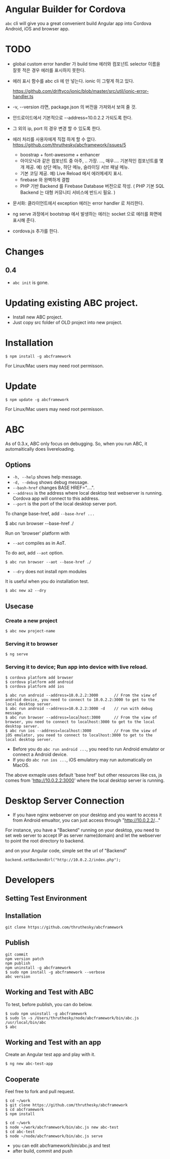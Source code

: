 # Angular Builder for Cordova

`abc` cli will give you a great convenient  build Angular app into Cordova Android, iOS and browser app.



# TODO


* global custom error handler 가 build time 에러와 컴포넌트 selector 이름을 잘못 적은 경우 에러를 표시하지 못한다.

* 에러 표시 함수를 abc cli 에 만 넣는다. ionic 이 그렇게 하고 있다.

    https://github.com/driftyco/ionic/blob/master/src/util/ionic-error-handler.ts

* -v, --version 라면, package.json 의 버전을 가져와서 보여 줄 것.

* 안드로이드에서 기본적으로 --address=10.0.2.2 가되도록 한다.

* 그 외의 ip, port 의 경우 변경 할 수 있도록 한다.

* 에러 처리를 사용자에게 직접 하게 할 수 없다.
    https://github.com/thruthesky/abcframework/issues/5

    * boostrap + font-awesome + enhancer
    * 아이오닉과 같은 컴포넌트 중 아주, .. 가장. ..., 매우.... 기본적인 컴포넌트를 몇개 제공. 예) 상단 메뉴, 하단 메뉴, 슬라이딩 서브 패널 메뉴.
    * 기본 코딩 제공. 예) Live Reload 에서 에러메세지 표시.
    * firebase 와 완벽하게 결합
    * PHP 기반 Backend 를 Firebase Database 버전으로 작성. ( PHP 기본 SQL Backend 는 대형 커뮤니티 서비스에 반드시 필요. )


* 문서화: 클라이언트에서 exception 에러는 error handler 로 처리한다.
* ng serve 과정에서 bootstrap 에서 발생하는 에러는 socket 으로 에러를 화면에 표시해 준다.
* cordova.js 추가를 한다.


# Changes


## 0.4


* `abc init` is gone.







# Updating existing ABC project.

* Install new ABC project.
* Just copy src folder of OLD project into new project.



# Installation

````
$ npm install -g abcframework
````
For Linux/Mac users may need root permisson.

# Update

````
$ npm update -g abcframework
````
For Linux/Mac users may need root permisson.




# ABC

As of 0.3.x, ABC only focus on debugging.
So, when you run ABC, it automaitically does livereloading.



## Options

* `-h, --help` shows help message.
* `-d, --debug` shows debug message.
* `--bash-href` changes BASE HREF="....".
* `--address` is the address where local desktop test webserver is running. Cordova app will connect to this address.
* `--port` is the port of the local desktop server port.


To change base-href, add `--base-href ...`

$ abc run browser --base-href ./

Run on 'browser' platform with <BASE HREF='./'>



* `--aot` compiles as in AoT.

To do aot, add `--aot` option.

````
$ abc run browser --aot --base-href ./
````

* `--dry` does not install npm modules

It is useful when you do installation test.

````
$ abc new a2 --dry
````



## Usecase

### Create a new project

````
$ abc new project-name
````

### Serving it to browser

````
$ ng serve
````

### Serving it to device; Run app into device with live reload.

````
$ cordova platform add browser
$ cordova platform add android
$ cordova platform add ios

$ abc run android --address=10.0.2.2:3000       // From the view of android device, you need to connect to 10.0.2.2:3000 to get to the local desktop server.
$ abc run android --address=10.0.2.2:3000 -d    // run with debug message.
$ abc run browser --address=localhost:3000      // From the view of browser, you need to connect to localhost:3000 to get to the local desktop server.
$ abc run ios --address=localhost:3000          // From the view of iOS emulator, you need to connect to localhost:3000 to get to the local desktop server.
````

* Before you do `abc run android ...`, you need to run Android emulator or connect a Android device.
* If you do `abc run ios ...`, iOS emulatory may run automatically on MacOS.

The above exmaple uses default 'base href' but other resources like css, js comes from 'http://10.0.2.2:3000' where the local desktop server is running.



# Desktop Server Connection

* If you have nginx webserver on your desktop and you want to access it from Android emualtor, you can just access through "http://10.0.2.2/..."

For instance, you have a "Backend" running on your desktop, you need to set web server to accept IP as server name(domain) and let the webserver to point the root directory to backend.

and on your Angular code, simple set the url of "Backend"
````
backend.setBackendUrl("http://10.0.2.2/index.php");
````










# Developers

## Setting Test Environment


## Installation

````
git clone https://github.com/thruthesky/abcframework
````

## Publish

````
git commit
npm version patch
npm publish
npm uninstall -g abcframework
$ sudo npm install -g abcframework --verbose
abc version
````


## Working and Test with ABC

To test, before publish, you can do below.

````
$ sudo npm uninstall -g abcframework
$ sudo ln -s /Users/thruthesky/node/abcframework/bin/abc.js /usr/local/bin/abc
$ abc
````

## Working and Test with an app

Create an Angular test app and play with it.

````
$ ng new abc-test-app
````



## Cooperate



Feel free to fork and pull request.

````
$ cd ~/work
$ git clone https://github.com/thruthesky/abcframework
$ cd abcframework
$ npm install

$ cd ~/work
$ node ~/work/abcframework/bin/abc.js new abc-test
$ cd abc-test
$ node ~/node/abcframework/bin/abc.js serve
````

* you can edit abcframework/bin/abc.js and test
* after build, commit and push

